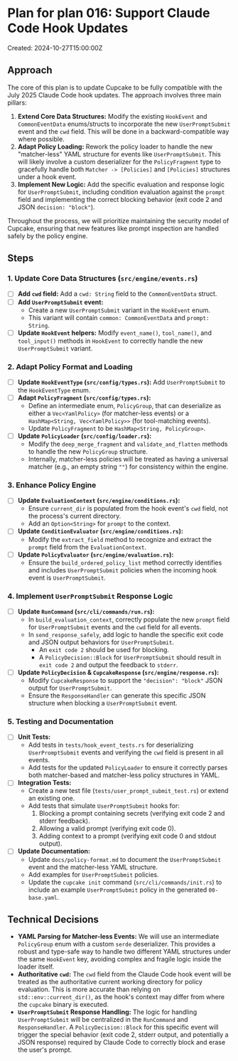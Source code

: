 # Plan for plan 016: Support Claude Code Hook Updates

Created: 2024-10-27T15:00:00Z

## Approach

The core of this plan is to update Cupcake to be fully compatible with the July 2025 Claude Code hook updates. The approach involves three main pillars:

1.  **Extend Core Data Structures:** Modify the existing `HookEvent` and `CommonEventData` enums/structs to incorporate the new `UserPromptSubmit` event and the `cwd` field. This will be done in a backward-compatible way where possible.
2.  **Adapt Policy Loading:** Rework the policy loader to handle the new "matcher-less" YAML structure for events like `UserPromptSubmit`. This will likely involve a custom deserializer for the `PolicyFragment` type to gracefully handle both `Matcher -> [Policies]` and `[Policies]` structures under a hook event.
3.  **Implement New Logic:** Add the specific evaluation and response logic for `UserPromptSubmit`, including condition evaluation against the `prompt` field and implementing the correct blocking behavior (exit code 2 and JSON `decision: "block"`).

Throughout the process, we will prioritize maintaining the security model of Cupcake, ensuring that new features like prompt inspection are handled safely by the policy engine.

## Steps

### 1. Update Core Data Structures (`src/engine/events.rs`)

- [ ] **Add `cwd` field:** Add a `cwd: String` field to the `CommonEventData` struct.
- [ ] **Add `UserPromptSubmit` event:**
  - Create a new `UserPromptSubmit` variant in the `HookEvent` enum.
  - This variant will contain `common: CommonEventData` and `prompt: String`.
- [ ] **Update `HookEvent` helpers:** Modify `event_name()`, `tool_name()`, and `tool_input()` methods in `HookEvent` to correctly handle the new `UserPromptSubmit` variant.

### 2. Adapt Policy Format and Loading

- [ ] **Update `HookEventType` (`src/config/types.rs`):** Add `UserPromptSubmit` to the `HookEventType` enum.
- [ ] **Adapt `PolicyFragment` (`src/config/types.rs`):**
  - Define an intermediate enum, `PolicyGroup`, that can deserialize as either a `Vec<YamlPolicy>` (for matcher-less events) or a `HashMap<String, Vec<YamlPolicy>>` (for tool-matching events).
  - Update `PolicyFragment` to be `HashMap<String, PolicyGroup>`.
- [ ] **Update `PolicyLoader` (`src/config/loader.rs`):**
  - Modify the `deep_merge_fragment` and `validate_and_flatten` methods to handle the new `PolicyGroup` structure.
  - Internally, matcher-less policies will be treated as having a universal matcher (e.g., an empty string `""`) for consistency within the engine.

### 3. Enhance Policy Engine

- [ ] **Update `EvaluationContext` (`src/engine/conditions.rs`):**
  - Ensure `current_dir` is populated from the hook event's `cwd` field, not the process's current directory.
  - Add an `Option<String>` for `prompt` to the context.
- [ ] **Update `ConditionEvaluator` (`src/engine/conditions.rs`):**
  - Modify the `extract_field` method to recognize and extract the `prompt` field from the `EvaluationContext`.
- [ ] **Update `PolicyEvaluator` (`src/engine/evaluation.rs`):**
  - Ensure the `build_ordered_policy_list` method correctly identifies and includes `UserPromptSubmit` policies when the incoming hook event is `UserPromptSubmit`.

### 4. Implement `UserPromptSubmit` Response Logic

- [ ] **Update `RunCommand` (`src/cli/commands/run.rs`):**
  - In `build_evaluation_context`, correctly populate the new `prompt` field for `UserPromptSubmit` events and the `cwd` field for all events.
  - In `send_response_safely`, add logic to handle the specific exit code and JSON output behaviors for `UserPromptSubmit`.
    - An `exit code 2` should be used for blocking.
    - A `PolicyDecision::Block` for `UserPromptSubmit` should result in `exit code 2` and output the feedback to `stderr`.
- [ ] **Update `PolicyDecision` & `CupcakeResponse` (`src/engine/response.rs`):**
  - Modify `CupcakeResponse` to support the `"decision": "block"` JSON output for `UserPromptSubmit`.
  - Ensure the `ResponseHandler` can generate this specific JSON structure when blocking a `UserPromptSubmit` event.

### 5. Testing and Documentation

- [ ] **Unit Tests:**
  - Add tests in `tests/hook_event_tests.rs` for deserializing `UserPromptSubmit` events and verifying the `cwd` field is present in all events.
  - Add tests for the updated `PolicyLoader` to ensure it correctly parses both matcher-based and matcher-less policy structures in YAML.
- [ ] **Integration Tests:**
  - Create a new test file (`tests/user_prompt_submit_test.rs`) or extend an existing one.
  - Add tests that simulate `UserPromptSubmit` hooks for:
    1.  Blocking a prompt containing secrets (verifying exit code 2 and stderr feedback).
    2.  Allowing a valid prompt (verifying exit code 0).
    3.  Adding context to a prompt (verifying exit code 0 and stdout output).
- [ ] **Update Documentation:**
  - Update `docs/policy-format.md` to document the `UserPromptSubmit` event and the matcher-less YAML structure.
  - Add examples for `UserPromptSubmit` policies.
  - Update the `cupcake init` command (`src/cli/commands/init.rs`) to include an example `UserPromptSubmit` policy in the generated `00-base.yaml`.

## Technical Decisions

- **YAML Parsing for Matcher-less Events:** We will use an intermediate `PolicyGroup` enum with a custom `serde` deserializer. This provides a robust and type-safe way to handle two different YAML structures under the same `HookEvent` key, avoiding complex and fragile logic inside the loader itself.
- **Authoritative `cwd`:** The `cwd` field from the Claude Code hook event will be treated as the authoritative current working directory for policy evaluation. This is more accurate than relying on `std::env::current_dir()`, as the hook's context may differ from where the `cupcake` binary is executed.
- **`UserPromptSubmit` Response Handling:** The logic for handling `UserPromptSubmit` will be centralized in the `RunCommand` and `ResponseHandler`. A `PolicyDecision::Block` for this specific event will trigger the special behavior (exit code 2, stderr output, and potentially a JSON response) required by Claude Code to correctly block and erase the user's prompt.
